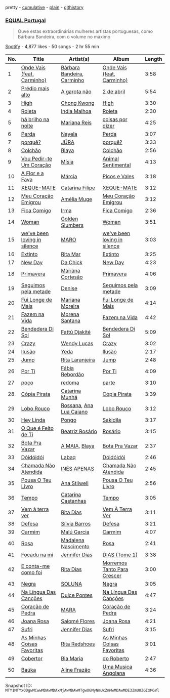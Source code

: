 pretty - [cumulative](/playlists/cumulative/37i9dQZF1DXa3XvSefBFmb.md) - [plain](/playlists/plain/37i9dQZF1DXa3XvSefBFmb) - [githistory](https://github.githistory.xyz/mackorone/spotify-playlist-archive/blob/main/playlists/plain/37i9dQZF1DXa3XvSefBFmb)

### [EQUAL Portugal](https://open.spotify.com/playlist/37i9dQZF1DXa3XvSefBFmb)

> Ouve estas extraordinárias mulheres artistas portuguesas, como Bárbara Bandeira, com o volume no máximo

[Spotify](https://open.spotify.com/user/spotify) - 4,877 likes - 50 songs - 2 hr 55 min

| No. | Title | Artist(s) | Album | Length |
|---|---|---|---|---|
| 1 | [Onde Vais \(feat\. Carminho\)](https://open.spotify.com/track/4xigvdbvlzxJIIZGIg6eGT) | [Bárbara Bandeira](https://open.spotify.com/artist/4zhMand4AowXuUz4VpGiTJ), [Carminho](https://open.spotify.com/artist/6I1r8xKn6bCeionvZVdzdR) | [Onde Vais \(feat\. Carminho\)](https://open.spotify.com/album/2qUlkECr3lYwfkWSSTtr16) | 3:58 |
| 2 | [Prédio mais alto](https://open.spotify.com/track/5VX9b8P0zFPo7nvZpyTEVM) | [A garota não](https://open.spotify.com/artist/7uCICyVlZh7EL1y4QLbNi0) | [2 de abril](https://open.spotify.com/album/0TAFFWyxduS8KwOKqrOLHv) | 5:54 |
| 3 | [High](https://open.spotify.com/track/1RAjIfnjvCEQlalwjEIQjX) | [Chong Kwong](https://open.spotify.com/artist/0ckd5xl3yooOAZKClYktdr) | [High](https://open.spotify.com/album/0HrkY5KOogMeCdJUXyo4Bt) | 3:30 |
| 4 | [Roleta](https://open.spotify.com/track/1VI5zuTzNsjnbRpGDVZEhR) | [India Malhoa](https://open.spotify.com/artist/3ihlgTIblI9pJOdOjZfBko) | [Roleta](https://open.spotify.com/album/3ewq9hXNikzyhVb2Qt6YOA) | 2:30 |
| 5 | [há brilho na noite](https://open.spotify.com/track/6I3mwfJFwsmvS2bMOuWSsI) | [Mariana Reis](https://open.spotify.com/artist/7H5gc6iAgqhJ4my9n3kdMV) | [coisas por dizer](https://open.spotify.com/album/14gFvVSMV63li0CGzCXhrB) | 4:25 |
| 6 | [Perda](https://open.spotify.com/track/4mwlNX7KQOCPA7OdFJxiHB) | [Nayela](https://open.spotify.com/artist/7bJaYw4jbgEpFicu97uMgH) | [Perda](https://open.spotify.com/album/3EkQ6Po2XmpO5V07N4iboH) | 3:07 |
| 7 | [porquê?](https://open.spotify.com/track/15yPX5GRQbQ4zheqqg3aFf) | [JÜRA](https://open.spotify.com/artist/7tfbeKMXzuNuL25n1plxH9) | [porquê?](https://open.spotify.com/album/7MJ5xHjrKNei5GkRl602Ya) | 3:33 |
| 8 | [Colchão](https://open.spotify.com/track/0Nzyx33tkQEybj0bDQzKAj) | [Blaya](https://open.spotify.com/artist/0kWbj6PdoovMr1GXFcvJ5A) | [Colchão](https://open.spotify.com/album/4TgrryXdnyXWSDglxUj7av) | 2:56 |
| 9 | [Vou Pedir\-te Um Coração](https://open.spotify.com/track/4VgdF1vfkinsLcqwbwzvAy) | [Mísia](https://open.spotify.com/artist/0YJLjcCzXjIoXUwcBfLODJ) | [Animal Sentimental](https://open.spotify.com/album/6ejXJaUne7jI2FgeOdQX3P) | 4:13 |
| 10 | [A Flor e a Fava](https://open.spotify.com/track/6234Okvua3ebWdc43fVAiz) | [Márcia](https://open.spotify.com/artist/5XT50tciP6Abur6y9JEN0r) | [Picos e Vales](https://open.spotify.com/album/3BV5Fe1lCwHJfCEGZn8MLy) | 3:18 |
| 11 | [XEQUE\-MATE](https://open.spotify.com/track/0E8N4bWQ4h1EjA23Q9dQOT) | [Catarina Filipe](https://open.spotify.com/artist/4OhowqCgfvzq9Fc2qcSbc8) | [XEQUE\-MATE](https://open.spotify.com/album/092uEdwPl5DJMAIjuqdTCP) | 3:12 |
| 12 | [Meu Coração Emigrou](https://open.spotify.com/track/0Brzb9396pBKxAaILWPycG) | [Amélia Muge](https://open.spotify.com/artist/0iru4sRcRUOQFbXFMSqaJ1) | [Meu Coração Emigrou](https://open.spotify.com/album/4K3XvA4AJJPLxBgkBDNA85) | 3:12 |
| 13 | [Fica Comigo](https://open.spotify.com/track/6LDMpUu347t6GVf1X8k8nF) | [Irma](https://open.spotify.com/artist/06bkZI3iWhUmFYWNovMkCp) | [Fica Comigo](https://open.spotify.com/album/5DbYda9oj7ycWpOEplXqxI) | 2:36 |
| 14 | [Woman](https://open.spotify.com/track/3ffymZeDN63Bl727CvlSvc) | [Golden Slumbers](https://open.spotify.com/artist/4rnhIGvHLD8BB1gaXLj1KH) | [Woman](https://open.spotify.com/album/7l9P6mYE7LwieZpi7jW8xx) | 3:51 |
| 15 | [we've been loving in silence](https://open.spotify.com/track/1RAJ8qmx6WVnhqQ8Duj8yS) | [MARO](https://open.spotify.com/artist/3NP4jJcW3R6qO6rbtnH0wn) | [we've been loving in silence](https://open.spotify.com/album/2ny3y8ugVglcds4WsJSYro) | 3:03 |
| 16 | [Extinto](https://open.spotify.com/track/5CURzcgTTjAmb6nscIg8ou) | [Rita Mar](https://open.spotify.com/artist/7y6HiTQDbXfBBWwojEO0Bv) | [Extinto](https://open.spotify.com/album/5tj6I4vlfuLSeeECrJSggq) | 3:25 |
| 17 | [New Day](https://open.spotify.com/track/6zLkJ26lpz0RRyrjaNrh93) | [Da Chick](https://open.spotify.com/artist/0XtZe2I85XkMTQP2SVt0FE) | [New Day](https://open.spotify.com/album/6uFfByWs4qqEbHKROOCei5) | 4:23 |
| 18 | [Primavera](https://open.spotify.com/track/3u2IaE26vA6NYFPXioYsu2) | [Mariana Cortesão](https://open.spotify.com/artist/3SDCsDkaKp4ufaOh4gRMjG) | [Primavera](https://open.spotify.com/album/7AvfOTf4qr0CguKbMfXdXP) | 4:06 |
| 19 | [Seguimos pela metade](https://open.spotify.com/track/1WPe6k0tslGlIRsO0obMTy) | [Denise](https://open.spotify.com/artist/6t9iYij561aIw8DBdos1Wr) | [Seguimos pela metade](https://open.spotify.com/album/1fb2OVGhNAxmpHXhISBMlR) | 3:09 |
| 20 | [Fui Longe de Mais](https://open.spotify.com/track/1G5xlbqp6YgtIYZYtpnnEC) | [Mariana Moreira](https://open.spotify.com/artist/3uVkTJM20CUtJl5uCju6c1) | [Fui Longe de Mais](https://open.spotify.com/album/7gtn6QeZE7tb10jNx2iGHd) | 4:14 |
| 21 | [Fazem na Vida](https://open.spotify.com/track/353P6DpNbYSRgxwYf97Kra) | [Morena Santana](https://open.spotify.com/artist/0tSyQOOv3LtryRUV6UxJ86) | [Fazem na Vida](https://open.spotify.com/album/1A04qXgI13F3dgqkYxqPHj) | 4:42 |
| 22 | [Bendedera Di Sol](https://open.spotify.com/track/4taoQ119029yD7toXbmzf4) | [Fattú Djakité](https://open.spotify.com/artist/3Ji5HpAvMIP5wpkWnffUWR) | [Bendedera Di Sol](https://open.spotify.com/album/7IufFV7247qBrZciLqGGIB) | 5:09 |
| 23 | [Crazy](https://open.spotify.com/track/19e21C0yahBRWumYiswU5L) | [Wendy Lucas](https://open.spotify.com/artist/0QS3e81yxqcAh6izLUEa3a) | [Crazy](https://open.spotify.com/album/6py4NiY9lCuGUhEyn4TzsF) | 3:02 |
| 24 | [Ilusão](https://open.spotify.com/track/6t2rFFJmcQvbBa4MfQ2TXc) | [Yeda](https://open.spotify.com/artist/2wg4wYmkm2G2ATHe3lCLUy) | [Ilusão](https://open.spotify.com/album/6HYsNFQJKPr9qkeG5RQOki) | 2:17 |
| 25 | [Jump](https://open.spotify.com/track/4RM6bRhpdmxu3o2qYR2JNc) | [Rita Laranjeira](https://open.spotify.com/artist/735I0mtgf6ECtaqLkSEX9b) | [Jump](https://open.spotify.com/album/5alD17F8n1tsyOvIPefZug) | 2:48 |
| 26 | [Por Ti](https://open.spotify.com/track/2JWAu00WF0xVF8KKETzim8) | [Fábia Rebordão](https://open.spotify.com/artist/69pyHop8tJeAxGZDxDYFr8) | [Por Ti](https://open.spotify.com/album/20dUau6RZYnMDynpxVwiXN) | 4:09 |
| 27 | [poço](https://open.spotify.com/track/0WKdswXK8JutnxKvBxVTIE) | [redoma](https://open.spotify.com/artist/0GY7wkYtCMtRC31RueQtyr) | [parte](https://open.spotify.com/album/3BlYm5gSOBYtt7P5UODgBW) | 3:10 |
| 28 | [Cópia Pirata](https://open.spotify.com/track/6FO8YL7QPGweEmcOozaJLV) | [Catarina Munhá](https://open.spotify.com/artist/5A5MBjfgvMfWh90dIlllA8) | [Cópia Pirata](https://open.spotify.com/album/3yA4LzrRpNwoMOVSDuyCua) | 3:39 |
| 29 | [Lobo Rouco](https://open.spotify.com/track/3aIAGGkdlLC1DCXaq6BTna) | [Rossana](https://open.spotify.com/artist/372srPZ3LinDUNQlKetVFL), [Ana Lua Caiano](https://open.spotify.com/artist/6TeD6DGSCfviinhl40SvYF) | [Lobo Rouco](https://open.spotify.com/album/1OOXvJasWOD1LDty8E7UyH) | 3:12 |
| 30 | [Hey Linda](https://open.spotify.com/track/5qhvuxqKZvU3C5kNA4K9U5) | [Pongo](https://open.spotify.com/artist/17MjqHVqjHRfIKAKen6o34) | [Sakidila](https://open.spotify.com/album/7AztWWBX82cp2yrqajfddM) | 3:17 |
| 31 | [O Que é Feito de Ti](https://open.spotify.com/track/51LIIb7BXmGyNUAusXDocw) | [Beatriz Rosário](https://open.spotify.com/artist/1IJF0z5AWZ3GF0If3CrWvl) | [Rosário](https://open.spotify.com/album/3U3odnnkedQHkpjfBmBfqP) | 3:15 |
| 32 | [Bota Pra Vazar](https://open.spotify.com/track/72RcRUGqZA4tAozvunJCuF) | [A MAIA](https://open.spotify.com/artist/2M4iB0gDKlvbPjRgKMxJOH), [Blaya](https://open.spotify.com/artist/0kWbj6PdoovMr1GXFcvJ5A) | [Bota Pra Vazar](https://open.spotify.com/album/7rTQqc6y2h1TCzsFDNoGFf) | 2:37 |
| 33 | [Dóidóidói](https://open.spotify.com/track/4oSVbS2wVr62tRypCHHiQY) | [Labaq](https://open.spotify.com/artist/3lYrvAJgDMVswjcn0Zi0La) | [Dóidóidói](https://open.spotify.com/album/5ORpzqsldrjpCGMBlhSUQA) | 2:46 |
| 34 | [Chamada Não Atendida](https://open.spotify.com/track/7aVGTP5kzxP0gT3eUszyEY) | [INÊS APENAS](https://open.spotify.com/artist/44lhpTyAjiTTOwOzOfDCUQ) | [Chamada Não Atendida](https://open.spotify.com/album/5fXxpuKAZcyH127vvFcso0) | 2:45 |
| 35 | [Pousa O Teu Livro](https://open.spotify.com/track/0Vvf0GGQobVhdTlfYcNPEX) | [Ana Stilwell](https://open.spotify.com/artist/1Uk8RuBRNnqUIgrC2DAM2x) | [Pousa O Teu Livro](https://open.spotify.com/album/3QFWtzXGeTWfbm3u9Jx5Ft) | 2:56 |
| 36 | [Tempo](https://open.spotify.com/track/6FphCxh9LXRCiChMwuxytM) | [Catarina Castanhas](https://open.spotify.com/artist/7oMMnf1YRqDS8mJ1GYGwHf) | [Tempo](https://open.spotify.com/album/0aYeQw7wSXW3yaXnbQpArT) | 3:05 |
| 37 | [Vem à terra ver](https://open.spotify.com/track/3RQaZcvMmxXsJR5O01Z9R8) | [Rita Dias](https://open.spotify.com/artist/1Sz1D01Jw9BQq7fwW1yvqK) | [Vem À Terra Ver](https://open.spotify.com/album/2AGPhuK180S3yRMMkBpFi9) | 3:11 |
| 38 | [Defesa](https://open.spotify.com/track/2n7d5A0XJY6UhT3w2sFfaH) | [Sílvia Barros](https://open.spotify.com/artist/17ZThjc3szh3OqLLhICDxu) | [Defesa](https://open.spotify.com/album/2WefsGseGGW3j7C2hTgjVz) | 3:21 |
| 39 | [Carmim](https://open.spotify.com/track/22JwQB7hYTJBpB0jvcDuh3) | [Malú Garcia](https://open.spotify.com/artist/4JXb1CIvT7MIRSQggeDHnf) | [Carmim](https://open.spotify.com/album/3KNILSE5U8L9TZ2tz5V1qe) | 4:07 |
| 40 | [Rosa](https://open.spotify.com/track/7ucnusnFvJtw9xxdgteI5o) | [Madalena Nascimento](https://open.spotify.com/artist/19gnV9gW9j3oXC73RikPPq) | [Rosa](https://open.spotify.com/album/6vmatfjTsium871MEKquSV) | 2:41 |
| 41 | [Focadu na mi](https://open.spotify.com/track/2F8UmE4VDyq01qTdTqVp8V) | [Jennifer Dias](https://open.spotify.com/artist/45qwEAGFSoIAhlRJqYZIml) | [DIAS \(Tome 1\)](https://open.spotify.com/album/3mcuhcsPFPF10MFEn43hn1) | 3:38 |
| 42 | [E conta\-me como foi](https://open.spotify.com/track/1F7BVmi3sK67Ykv7zQAAzt) | [Rita Dias](https://open.spotify.com/artist/1Sz1D01Jw9BQq7fwW1yvqK) | [Morremos Tanto Para Crescer](https://open.spotify.com/album/1PYsE89zFWf0MoovKdwpUX) | 3:00 |
| 43 | [Negra](https://open.spotify.com/track/72Ax35Tq7jUwsjUpnEfSPG) | [SOLUNA](https://open.spotify.com/artist/6sIsLfY5y0OFtBSbSNEjmW) | [Negra](https://open.spotify.com/album/0MdWC0C8jYDHkAXJTgYaxy) | 3:05 |
| 44 | [Na Língua Das Canções](https://open.spotify.com/track/4UqtOPceLLd0RfcJGaJdWm) | [Dulce Pontes](https://open.spotify.com/artist/3d5RmASP3q3rt8izEWDt8w) | [Na Língua Das Canções](https://open.spotify.com/album/5QKl7eXGA3bb32mCA4nLdW) | 4:47 |
| 45 | [Coração de Pedra](https://open.spotify.com/track/3YHkxbE7bRGdGVSIEXgooD) | [MARA](https://open.spotify.com/artist/5F9mvejx8ps76oWYpjbHtJ) | [Coração de Pedra](https://open.spotify.com/album/5tKiYumWylU32f3ky8FpYb) | 3:24 |
| 46 | [Joana Rosa](https://open.spotify.com/track/5XUcQHDrrjWcUlGnciZb6B) | [Salomé Flores](https://open.spotify.com/artist/44nKl6u0EWlo28yws9MpEp) | [Joana Rosa](https://open.spotify.com/album/6E629av0PAVaKZkktzmZUV) | 4:21 |
| 47 | [Sufri](https://open.spotify.com/track/1vd6txAL5vKVC0E4coywI4) | [Jennifer Dias](https://open.spotify.com/artist/45qwEAGFSoIAhlRJqYZIml) | [Sufri](https://open.spotify.com/album/4VAr6Sgblk74GHpakDjZuq) | 3:15 |
| 48 | [As Minhas Coisas Favoritas](https://open.spotify.com/track/5IMUCmAUWaCJp8kQxuAcvX) | [Rita Redshoes](https://open.spotify.com/artist/3Bce8amCAcl1Icpz8ebKVy) | [As Minhas Coisas Favoritas](https://open.spotify.com/album/4zGQbI3jKMW0dSBTzmOGz1) | 3:01 |
| 49 | [Cobertor](https://open.spotify.com/track/7htZn0HT8kLQh6XlLoCKTi) | [Bia Maria](https://open.spotify.com/artist/5XA2sW4LpcNfWGhk4OPXfk) | [do Roberto](https://open.spotify.com/album/6OuoB1F9mPRS5CF1m4VQSR) | 2:47 |
| 50 | [Baúka](https://open.spotify.com/track/3y8bvmX2jmM0ZpEKpAE1LV) | [Aline Frazão](https://open.spotify.com/artist/6IsFWHFEmSi9ZYnf7JYVLO) | [Uma Musica Angolana](https://open.spotify.com/album/0IANGJRZlHYxL24HBdJZys) | 4:36 |

Snapshot ID: `MTY1MTYxODgwMCwwMDAwMDAxMjAwMDAwMTgwOGMyNmUxZmMwMDAwMDE3ZmU0ZGIxMGVl`
